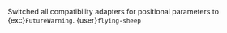 Switched all compatibility adapters for positional parameters to {exc}`FutureWarning`. {user}`flying-sheep`

